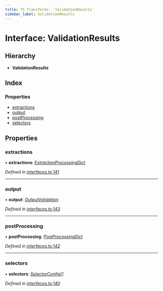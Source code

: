 ```yaml
---
title: TS Transforms: `ValidationResults`
sidebar_label: ValidationResults
---
```


# Interface: ValidationResults

## Hierarchy

* **ValidationResults**

## Index

### Properties

* [extractions](validationresults.md#extractions)
* [output](validationresults.md#output)
* [postProcessing](validationresults.md#postprocessing)
* [selectors](validationresults.md#selectors)

## Properties

###  extractions

• **extractions**: *[ExtractionProcessingDict](extractionprocessingdict.md)*

*Defined in [interfaces.ts:141](https://github.com/terascope/teraslice/blob/653cf7530/packages/ts-transforms/src/interfaces.ts#L141)*

___

###  output

• **output**: *[OutputValidation](outputvalidation.md)*

*Defined in [interfaces.ts:143](https://github.com/terascope/teraslice/blob/653cf7530/packages/ts-transforms/src/interfaces.ts#L143)*

___

###  postProcessing

• **postProcessing**: *[PostProcessingDict](postprocessingdict.md)*

*Defined in [interfaces.ts:142](https://github.com/terascope/teraslice/blob/653cf7530/packages/ts-transforms/src/interfaces.ts#L142)*

___

###  selectors

• **selectors**: *[SelectorConfig](selectorconfig.md)[]*

*Defined in [interfaces.ts:140](https://github.com/terascope/teraslice/blob/653cf7530/packages/ts-transforms/src/interfaces.ts#L140)*
